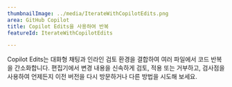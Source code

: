 ```yaml
---
thumbnailImage: ../media/IterateWithCopilotEdits.png
area: GitHub Copilot
title: Copilot Edits을 사용하여 반복
featureId: IterateWithCopilotEdits

---
```



Copilot Edits는 대화형 채팅과 인라인 검토 환경을 결합하여 여러 파일에서 코드 반복을 간소화합니다. 편집기에서 변경 내용을 신속하게 검토, 적용 또는 거부하고, 검사점을 사용하여 언제든지 이전 버전을 다시 방문하거나 다른 방법을 시도해 보세요.

